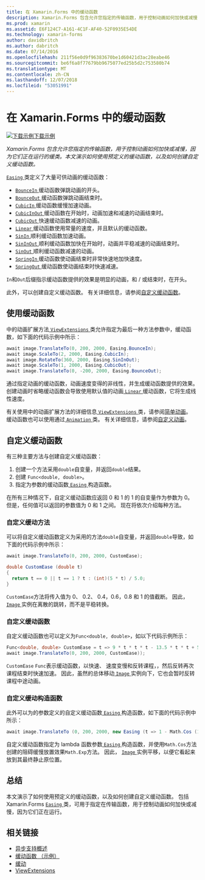 ```yaml
---
title: 在 Xamarin.Forms 中的缓动函数
description: Xamarin.Forms 包含允许您指定的传输函数，用于控制动画如何加快或减慢，因为它们正在运行的缓类。 本文演示如何使用预定义的缓动函数，以及如何创建自定义缓动函数。
ms.prod: xamarin
ms.assetid: E6F124C7-A161-4C1F-AF40-52F0935E54DE
ms.technology: xamarin-forms
author: davidbritch
ms.author: dabritch
ms.date: 07/14/2016
ms.openlocfilehash: 211f56e0d9f96383670be1d60421d3ac28eabe46
ms.sourcegitcommit: be6f6a8f77679bb9675077ed25b5d2c753580b74
ms.translationtype: MT
ms.contentlocale: zh-CN
ms.lasthandoff: 12/07/2018
ms.locfileid: "53051991"
---
```

# <a name="easing-functions-in-xamarinforms"></a>在 Xamarin.Forms 中的缓动函数

[![下载示例](~/media/shared/download.png)下载示例](https://developer.xamarin.com/samples/xamarin-forms/userinterface/animation/easing/)

_Xamarin.Forms 包含允许您指定的传输函数，用于控制动画如何加快或减慢，因为它们正在运行的缓类。本文演示如何使用预定义的缓动函数，以及如何创建自定义缓动函数。_


[ `Easing` ](xref:Xamarin.Forms.Easing)类定义了大量可供动画的缓动函数：

- [ `BounceIn` ](xref:Xamarin.Forms.Easing.BounceIn)缓动函数弹跳动画的开头。
- [ `BounceOut` ](xref:Xamarin.Forms.Easing.BounceOut)缓动函数弹跳动画结束时。
- [ `CubicIn` ](xref:Xamarin.Forms.Easing.CubicIn)缓动函数缓慢加速动画。
- [ `CubicInOut` ](xref:Xamarin.Forms.Easing.CubicInOut)缓动函数在开始时，动画加速和减速的动画结束时。
- [ `CubicOut` ](xref:Xamarin.Forms.Easing.CubicOut)快速缓动函数减速的动画。
- [ `Linear` ](xref:Xamarin.Forms.Easing.Linear)缓动函数使用常量的速度，并且默认的缓动函数。
- [ `SinIn` ](xref:Xamarin.Forms.Easing.SinIn)顺利缓动函数加速动画。
- [ `SinInOut` ](xref:Xamarin.Forms.Easing.SinInOut)顺利缓动函数加快在开始时，动画并平稳减速的动画结束时。
- [ `SinOut` ](xref:Xamarin.Forms.Easing.SinOut)顺利缓动函数减速的动画。
- [ `SpringIn` ](xref:Xamarin.Forms.Easing.SpringIn)缓动函数使动画结束时非常快速地加快速度。
- [ `SpringOut` ](xref:Xamarin.Forms.Easing.SpringOut)缓动函数使动画结束时快速减速。

`In`和`Out`后缀指示缓动函数提供的效果是明显的动画，和 / 或结束时，在开头。

此外，可以创建自定义缓动函数。 有关详细信息，请参阅[自定义缓动函数](#customeasing)。

## <a name="consuming-an-easing-function"></a>使用缓动函数

中的动画扩展方法[ `ViewExtensions` ](xref:Xamarin.Forms.ViewExtensions)类允许指定为最后一种方法参数中，缓动函数，如下面的代码示例中所示：

```csharp
await image.TranslateTo(0, 200, 2000, Easing.BounceIn);
await image.ScaleTo(2, 2000, Easing.CubicIn);
await image.RotateTo(360, 2000, Easing.SinInOut);
await image.ScaleTo(1, 2000, Easing.CubicOut);
await image.TranslateTo(0, -200, 2000, Easing.BounceOut);
```

通过指定动画的缓动函数，动画速度变得的非线性，并生成缓动函数提供的效果。 创建动画时省略缓动函数会导致使用默认值的动画[ `Linear` ](xref:Xamarin.Forms.Easing.Linear)缓动函数，它将生成线性速度。

有关使用中的动画扩展方法的详细信息[ `ViewExtensions` ](xref:Xamarin.Forms.ViewExtensions)类，请参阅[简单动画](~/xamarin-forms/user-interface/animation/simple.md)。 缓动函数也可以使用通过[ `Animation` ](xref:Xamarin.Forms.Animation)类。 有关详细信息，请参阅[自定义动画](~/xamarin-forms/user-interface/animation/custom.md)。

<a name="customeasing" />

## <a name="custom-easing-functions"></a>自定义缓动函数

有三种主要方法与创建自定义缓动函数：

1. 创建一个方法采用`double`自变量，并返回`double`结果。
1. 创建 `Func<double, double>`。
1. 指定为参数的缓动函数[ `Easing` ](xref:Xamarin.Forms.Easing)构造函数。

在所有三种情况下，自定义缓动函数应返回 0 和 1 的 1 的自变量作为参数为 0。 但是，任何值可以返回的参数值为 0 和 1 之间。 现在将依次介绍每种方法。

### <a name="custom-easing-method"></a>自定义缓动方法

可以将自定义缓动函数定义为采用的方法`double`自变量，并返回`double`导致，如下面的代码示例中所示：

```csharp
await image.TranslateTo(0, 200, 2000, CustomEase);

double CustomEase (double t)
{
  return t == 0 || t == 1 ? t : (int)(5 * t) / 5.0;
}
```

`CustomEase`方法将传入值为 0、 0.2、 0.4，0.6，0.8 和 1 的值截断。 因此， [ `Image` ](xref:Xamarin.Forms.Image)实例在离散的跳转，而不是平稳转换。

### <a name="custom-easing-func"></a>自定义缓动函数

自定义缓动函数也可以定义为`Func<double, double>`，如以下代码示例所示：

```csharp
Func<double, double> CustomEase = t => 9 * t * t * t - 13.5 * t * t + 5.5 * t;
await image.TranslateTo(0, 200, 2000, CustomEase));
```

`CustomEase` `Func`表示缓动函数，以快速、 速度变慢和反转课程，，然后反转再次课程结束时快速加速。 因此，虽然的总体移动[ `Image` ](xref:Xamarin.Forms.Image)实例向下，它也会暂时反转课程中途动画。

### <a name="custom-easing-constructor"></a>自定义缓动构造函数

此外可以为的参数定义的自定义缓动函数[ `Easing` ](xref:Xamarin.Forms.Easing)构造函数，如下面的代码示例中所示：

```csharp
await image.TranslateTo (0, 200, 2000, new Easing (t => 1 - Math.Cos (10 * Math.PI * t) * Math.Exp (-5 * t)));
```

自定义缓动函数指定为 lambda 函数参数[ `Easing` ](xref:Xamarin.Forms.Easing)构造函数，并使用`Math.Cos`方法创建的阻碍缓慢放置效果`Math.Exp`方法。 因此， [ `Image` ](xref:Xamarin.Forms.Image)实例平移，以便它看起来放到其最终静止原位置。

## <a name="summary"></a>总结

本文演示了如何使用预定义的缓动函数，以及如何创建自定义缓动函数。 包括 Xamarin.Forms [ `Easing` ](xref:Xamarin.Forms.Easing)类，可用于指定在传输函数，用于控制动画如何加快或减慢，因为它们正在运行。



## <a name="related-links"></a>相关链接

- [异步支持概述](~/cross-platform/platform/async.md)
- [缓动函数 （示例）](https://developer.xamarin.com/samples/xamarin-forms/userinterface/animation/easing/)
- [缓动](xref:Xamarin.Forms.Easing)
- [ViewExtensions](xref:Xamarin.Forms.ViewExtensions)
